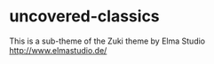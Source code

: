 # uncovered-classics

This is a sub-theme of the Zuki theme by Elma Studio http://www.elmastudio.de/
